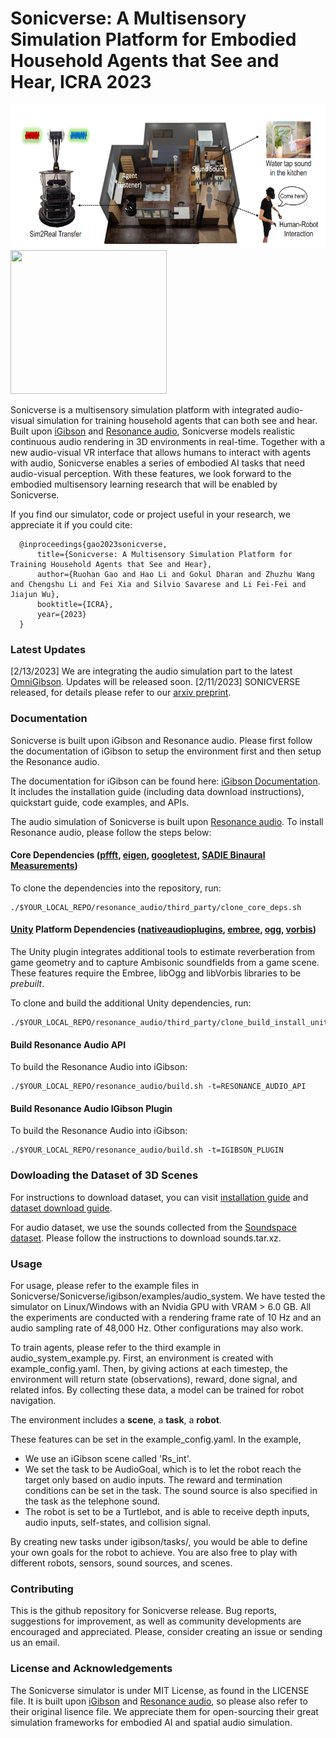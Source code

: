 #  Sonicverse: A Multisensory Simulation Platform for Embodied Household Agents that See and Hear, ICRA 2023

<img src="./docs/images/sonicverse.png" width="550" height="230"> <img src="./docs/images/igibson.gif" width="250" height="230"> 

Sonicverse is a multisensory simulation platform with integrated audio-visual simulation for training household agents that can both see and hear. Built upon [iGibson](https://github.com/StanfordVL/iGibson) and [Resonance audio](https://resonance-audio.github.io/resonance-audio/), Sonicverse models realistic continuous audio rendering in 3D environments in real-time. Together with a new audio-visual VR interface that allows humans to interact with agents with audio, Sonicverse enables a series of embodied AI tasks that need audio-visual perception. With these features, we look forward to the embodied multisensory learning research that will be enabled by Sonicverse.

If you find our simulator, code or project useful in your research, we appreciate it if you could cite:

      @inproceedings{gao2023sonicverse,
          title={Sonicverse: A Multisensory Simulation Platform for Training Household Agents that See and Hear},
          author={Ruohan Gao and Hao Li and Gokul Dharan and Zhuzhu Wang and Chengshu Li and Fei Xia and Silvio Savarese and Li Fei-Fei and Jiajun Wu},
          booktitle={ICRA},
          year={2023}
      }
      
### Latest Updates
[2/13/2023] We are integrating the audio simulation part to the latest [OmniGibson](https://github.com/StanfordVL/OmniGibson). Updates will be released soon.
[2/11/2023] SONICVERSE released, for details please refer to our [arxiv preprint](https://sites.google.com/view/sonicverse?pli=1). 

### Documentation
Sonicverse is built upon iGibson and Resonance audio. Please first follow the documentation of iGibson to setup the environment first and then setup the Resonance audio.

The documentation for iGibson can be found here: [iGibson Documentation](http://svl.stanford.edu/igibson/docs/). It includes the installation guide (including data download instructions), quickstart guide, code examples, and APIs.

The audio simulation of Sonicverse is built upon [Resonance audio](https://resonance-audio.github.io/resonance-audio/). To install Resonance audio, please follow the steps below:

#### Core Dependencies ([pffft](https://bitbucket.org/jpommier/pffft), [eigen](https://bitbucket.org/eigen/eigen), [googletest](https://github.com/google/googletest), [SADIE Binaural Measurements](https://www.york.ac.uk/sadie-project/database_old.html))

To clone the dependencies into the repository, run:

    ./$YOUR_LOCAL_REPO/resonance_audio/third_party/clone_core_deps.sh

#### [Unity](https://unity3d.com/) Platform Dependencies ([nativeaudioplugins](https://github.com/Unity-Technologies/NativeAudioPlugins), [embree](https://github.com/embree/embree), [ogg](https://github.com/xiph/ogg), [vorbis](https://github.com/xiph/vorbis))

The Unity plugin integrates additional tools to estimate reverberation from game
geometry and to capture Ambisonic soundfields from a game scene. These features
require the Embree, libOgg and libVorbis libraries to be *prebuilt*.

To clone and build the additional Unity dependencies, run:

    ./$YOUR_LOCAL_REPO/resonance_audio/third_party/clone_build_install_unity_deps.sh

#### Build Resonance Audio API
To build the Resonance Audio into iGibson:

    ./$YOUR_LOCAL_REPO/resonance_audio/build.sh -t=RESONANCE_AUDIO_API

#### Build Resonance Audio IGibson Plugin
To build the Resonance Audio into iGibson:

    ./$YOUR_LOCAL_REPO/resonance_audio/build.sh -t=IGIBSON_PLUGIN

### Dowloading the Dataset of 3D Scenes

For instructions to download dataset, you can visit [installation guide](http://svl.stanford.edu/igibson/docs/installation.html) and [dataset download guide](http://svl.stanford.edu/igibson/docs/dataset.html).

For audio dataset, we use the sounds collected from the [Soundspace dataset](https://github.com/facebookresearch/sound-spaces/blob/main/soundspaces/README.md). Please follow the instructions to download sounds.tar.xz.

### Usage

For usage, please refer to the example files in Sonicverse/Sonicverse/igibson/examples/audio_system. We have tested the simulator on Linux/Windows with an Nvidia GPU with VRAM > 6.0 GB. All the experiments are conducted with a rendering frame rate of 10 Hz and an audio sampling rate of 48,000 Hz. Other configurations may also work.

To train agents, please refer to the third example in audio_system_example.py. First, an environment is created with example_config.yaml. Then, by giving actions at each timestep, the environment will return state (observations), reward, done signal, and related infos. By collecting these data, a model can be trained for robot navigation.

The environment includes a **scene**, a **task**, a **robot**. 

These features can be set in the example_config.yaml. In the example, 

- We use an iGibson scene called 'Rs_int'. 
- We set the task to be AudioGoal, which is to let the robot reach the target only based on audio inputs. The reward and termination conditions can be set in the task. The sound source is also specified in the task as the telephone sound. 
- The robot is set to be a Turtlebot, and is able to receive depth inputs, audio inputs, self-states, and collision signal.

By creating new tasks under igibson/tasks/, you would be able to define your own goals for the robot to achieve. You are also free to play with different robots, sensors, sound sources, and scenes.

### Contributing
This is the github repository for Sonicverse release. Bug reports, suggestions for improvement, as well as community developments are encouraged and appreciated. Please, consider creating an issue or sending us an email.

### License and Acknowledgements
The Sonicverse simulator is under MIT License, as found in the LICENSE file. It is built upon [iGibson](https://github.com/StanfordVL/iGibson) and [Resonance audio](https://resonance-audio.github.io/resonance-audio/), so please also refer to their original lisence file. We appreciate them for open-sourcing their great simulation frameworks for embodied AI and spatial audio simulation.
